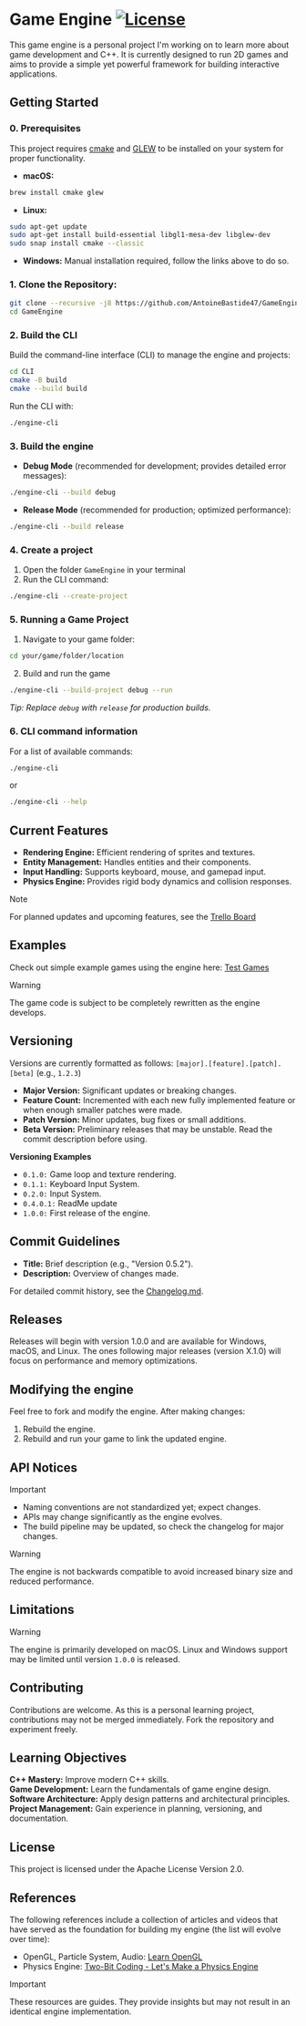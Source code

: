 # Game Engine  [![License](https://img.shields.io/badge/License-Apache_2.0-green.svg)](https://github.com/AntoineBastide47/GameEngine/blob/main/LICENSE)
This game engine is a personal project I'm working on to learn more about game development and C++. It is currently
designed to run 2D games and aims to provide a simple yet powerful framework for building interactive applications.

## Getting Started
### 0. Prerequisites
This project requires [cmake](https://cmake.org) and [GLEW](https://github.com/nigels-com/glew?tab=readme-ov-file#build) to be installed on your system for proper functionality.
- **macOS:**
```bash
brew install cmake glew
```
- **Linux:**
```bash
sudo apt-get update
sudo apt-get install build-essential libgl1-mesa-dev libglew-dev
sudo snap install cmake --classic
```
- **Windows:**
Manual installation required, follow the links above to do so.
### 1. Clone the Repository:
```bash
git clone --recursive -j8 https://github.com/AntoineBastide47/GameEngine.git
cd GameEngine
```
### 2. Build the CLI
Build the command-line interface (CLI) to manage the engine and projects:
```bash
cd CLI
cmake -B build
cmake --build build
```
Run the CLI with:
```bash
./engine-cli
```
### 3. Build the engine
- **Debug Mode** (recommended for development; provides detailed error messages):
```bash
./engine-cli --build debug
```
- **Release Mode** (recommended for production; optimized performance):
```bash
./engine-cli --build release
```
### 4. Create a project
1. Open the folder `GameEngine` in your terminal
2. Run the CLI command:
```bash
./engine-cli --create-project
```
### 5. Running a Game Project
1. Navigate to your game folder:
```bash
cd your/game/folder/location
```
2. Build and run the game
```bash
./engine-cli --build-project debug --run
```
_Tip: Replace `debug` with `release` for production builds._
### 6. CLI command information
For a list of available commands:
```bash
./engine-cli
```
or
```bash
./engine-cli --help
```

## Current Features
- **Rendering Engine:** Efficient rendering of sprites and textures.<br>
- **Entity Management:** Handles entities and their components.<br>
- **Input Handling:** Supports keyboard, mouse, and gamepad input.<br>
- **Physics Engine:** Provides rigid body dynamics and collision responses.<br>

> [!NOTE]
> For planned updates and upcoming features, see the
> [Trello Board](https://trello.com/invite/b/67376d9fff131de8914e5da1/ATTI005d420929932a037057431249289ba6283CFF05/game-engine)

## Examples
Check out simple example games using the engine here: [Test Games](https://github.com/AntoineBastide47/TestGames)
> [!WARNING]
> The game code is subject to be completely rewritten as the engine develops.

## Versioning
Versions are currently formatted as follows: `[major].[feature].[patch].[beta]` (e.g., `1.2.3`)<br>
- **Major Version:** Significant updates or breaking changes.
- **Feature Count:** Incremented with each new fully implemented feature or when enough smaller patches were made.
- **Patch Version:** Minor updates, bug fixes or small additions.
- **Beta Version:** Preliminary releases that may be unstable. Read the commit description before using.

**Versioning Examples**
- `0.1.0:` Game loop and texture rendering.
- `0.1.1:` Keyboard Input System.
- `0.2.0:` Input System.
- `0.4.0.1:` ReadMe update
- `1.0.0:` First release of the engine.

## Commit Guidelines
- **Title:** Brief description (e.g., "Version 0.5.2").
- **Description:** Overview of changes made.

For detailed commit history, see the [Changelog.md](https://github.com/AntoineBastide47/GameEngine/blob/main/Changelog.md).

## Releases
Releases will begin with version 1.0.0 and are available for Windows, macOS, and Linux.
The ones following major releases (version X.1.0) will focus on performance and memory optimizations.

## Modifying the engine
Feel free to fork and modify the engine. After making changes:
1. Rebuild the engine.
2. Rebuild and run your game to link the updated engine.

## API Notices
> [!IMPORTANT]
> - Naming conventions are not standardized yet; expect changes.
> - APIs may change significantly as the engine evolves.
> - The build pipeline may be updated, so check the changelog for major changes.

> [!WARNING]
> The engine is not backwards compatible to avoid increased binary size and reduced performance.

## Limitations
> [!WARNING]
> The engine is primarily developed on macOS. Linux and Windows support may be limited until version `1.0.0` is released.

## Contributing
Contributions are welcome. As this is a personal learning project, contributions may not be merged immediately. Fork the repository and experiment freely.

## Learning Objectives
**C++ Mastery:** Improve modern C++ skills.<br>
**Game Development:** Learn the fundamentals of game engine design.<br>
**Software Architecture:** Apply design patterns and architectural principles.<br>
**Project Management:** Gain experience in planning, versioning, and documentation.

## License
This project is licensed under the Apache License Version 2.0.

## References
The following references include a collection of articles and videos that have served as the foundation for building my
engine (the list will evolve over time):
- OpenGL, Particle System, Audio: [Learn OpenGL](https://learnopengl.com/)
- Physics Engine: [Two-Bit Coding - Let's Make a Physics Engine](https://www.youtube.com/playlist?list=PLSlpr6o9vURwq3oxVZSimY8iC-cdd3kIs)<br>
> [!Important]
> These resources are guides. They provide insights but may not result in an identical engine implementation.